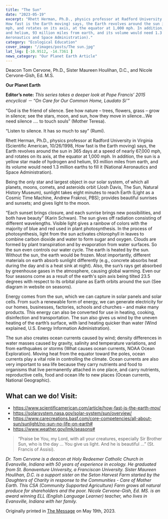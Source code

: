 ```yaml
---
title: "The Sun"
date: "2023-05-19"
excerpt: "Rhett Herman, Ph.D., physics professor at Radford University in Virginia (Scientific American, 10/26/1998,
How fast is the Earth moving) says, the Earth revolves around the sun in 365 days at a speed of nearly 67,000
mph, and rotates on its axis, at the equator at 1,000 mph. In addition, the sun is a yellow star made of hydrogen
and helium, 93 million miles from earth, and its volume would need 1.3 million earths to fill it (National
Aeronautics and Space Administration)."
category: "Ecological Education"
cover_image: "/images/posts/The sun.jpg"
lat_lng: [-10.9512, -14.7361 ]
news_category: "Our Planet Earth Article"
---
```


Deacon Tom Cervone, Ph.D., Sister Maureen Houlihan, D.C., and Nicole Cervone-Gish, Ed. M.S.

**Our Planet Earth**

**Editor’s note:** _This series takes a deeper look at Pope Francis’ 2015 encyclical － “On Care for Our Common
Home, Laudato Si’”_

“God is the friend of silence. See how nature – trees, flowers, grass – grow in silence; see the stars, moon, and
sun, how they move in silence…We need silence …. to touch souls” (Mother Teresa).

“Listen to silence. It has so much to say” (Rumi).

Rhett Herman, Ph.D., physics professor at Radford University in Virginia (Scientific American, 10/26/1998,
How fast is the Earth moving) says, the Earth revolves around the sun in 365 days at a speed of nearly 67,000
mph, and rotates on its axis, at the equator at 1,000 mph. In addition, the sun is a yellow star made of hydrogen
and helium, 93 million miles from earth, and its volume would need 1.3 million earths to fill it (National
Aeronautics and Space Administration).

Being the only star and largest object in our solar system, of which all planets, moons, comets, and asteroids
orbit (Josh Davis, The Sun, Natural History Museum), sunlight takes eight minutes to reach Earth (Light as a
Cosmic Time Machine, Andrew Fraknoi, PBS); provides beautiful sunrises and sunsets; and gives light to the
moon.

“Each sunset brings closure, and each sunrise brings new possibilities, and both have beauty” (Karin Schwan).
The sun gives off radiation consisting of different wavelengths. Visible light gives a rainbow of colors with the
majority of blue and red used in plant photosynthesis. In the process of photosynthesis, light from the sun
activates chlorophyll in leaves to combine carbon dioxide and water to form sugar and oxygen. Clouds are
formed by plant transpiration and by evaporation from water surfaces. So the sun even controls our water cycle.
The earth is heated by the sun. Without the sun, the earth would be frozen. Most importantly, different materials
on earth absorb sunlight differently (e.g., concrete absorbs heat during the day and is a heat sink at night). Also,
the sun’s rays get absorbed by greenhouse gases in the atmosphere, causing global warming. Even our four
seasons come as a result of the earth&#39;s spin axis being tilted 23.5 degrees with respect to its orbital plane as
Earth orbits around the sun (See diagram in website on seasons).

Energy comes from the sun, which we can capture in solar panels and solar cells. From such a renewable form
of energy, we can generate electricity for our homes, businesses, factories, schools and churches – and make
many products. This energy can also be converted for use in heating, cooking, disinfection and transportation.
The sun also gives us wind by the uneven heating of the earth’s surface, with land heating quicker than water
(Wind explained, U.S. Energy Information Administration).

The sun also creates ocean currents caused by wind; density differences in water masses caused by gravity,
salinity and temperature variations, and from earthquakes or storms (What causes ocean currents, NOAA Ocean
Exploration). Moving heat from the equator toward the poles, ocean currents play a vital role in controlling the
climate. Ocean currents are also very important to sea life because they carry nutrients and food to organisms
that live permanently attached in one place, and carry nutrients, reproductive cells, food and ocean life to new
places (Ocean currents, National Geographic).

## What can we do! Visit:

- https://www.scientificamerican.com/article/how-fast-is-the-earth-mov/
- https://solarsystem.nasa.gov/solar-system/sun/overview/
- https://www.carecreations.basf.com/core-competencies/all-about-sun/sunlight/no-sun-no-life-on-earth#
- https://www.weather.gov/lmk/seasons#

> “Praise be You, my Lord, with all your creatures, especially Sir Brother Sun, who is the day … You give us
> light. And he is beautiful …” (St. Francis of Assisi).

_Dr. Tom Cervone is a deacon at Holy Redeemer Catholic Church in Evansville, Indiana with 50 years of
experience in ecology. He graduated from St. Bonaventure University, a Franciscan University. Sister Maureen
Houlihan, D.C. is a support sister on the Seton Harvest Farm started by the Daughters of Charity in response to
the Communities - Care of Mother Earth. This CSA (Community Supported Agriculture) Farm grows all natural
produce for shareholders and the poor. Nicole Cervone-Gish, Ed. MS. is an award winning ELL (English
Language Learner) teacher, who lives in Evansville, Indiana with her family._

Originally printed in [The Message](https://evdiomessage.org/) on May 19th, 2023.
